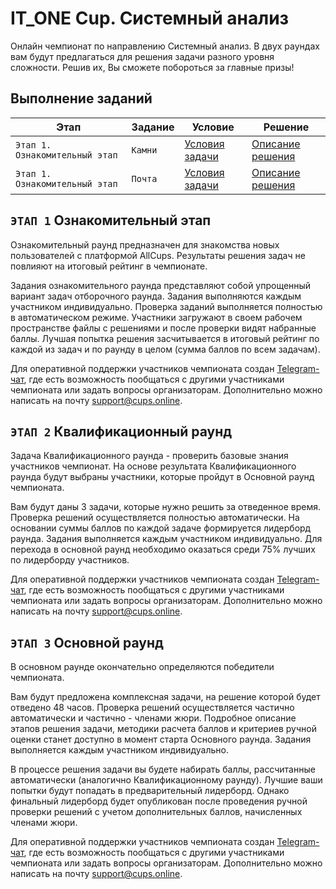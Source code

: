 # IT_ONE Cup. Системный анализ

Онлайн чемпионат по направлению Системный анализ. В двух раундах вам будут предлагаться для решения задачи разного уровня сложности. Решив их, Вы сможете побороться за главные призы!

## Выполнение заданий

| Этап | Задание     | Условие | Решение |
| --- | ---         | --- | --- |
| `Этап 1. Ознакомительный этап` | `Камни`    | [Условия задачи](https://github.com/GrbnvAlex/allcups-itonecup-systemanalysis/blob/main/Этап%201%20-%20Ознакомительный%20этап/Задание%201%20-%20Камни/README.md) | [Описание решения](https://github.com/GrbnvAlex/allcups-itonecup-systemanalysis/blob/main/Этап%201%20-%20Ознакомительный%20этап/Задание%201%20-%20Камни/Описание%20решения.md) |
| `Этап 1. Ознакомительный этап` | `Почта` | [Условия задачи](https://github.com/GrbnvAlex/allcups-itonecup-systemanalysis/blob/main/Этап%201%20-%20Ознакомительный%20этап/Задание%202%20-%20Почта/README.md) | [Описание решения](https://github.com/GrbnvAlex/allcups-itonecup-systemanalysis/blob/main/Этап%201%20-%20Ознакомительный%20этап/Задание%202%20-%20Почта/Описание%20решения.md) |

## `ЭТАП 1` Ознакомительный этап

Ознакомительный раунд предназначен для знакомства новых пользователей с платформой AllCups. Результаты решения задач не повлияют на итоговый рейтинг в чемпионате.

Задания ознакомительного раунда представляют собой упрощенный вариант задач отборочного раунда. Задания выполняются каждым участником индивидуально. Проверка заданий выполняется полностью в автоматическом режиме. Участники загружают в своем рабочем пространстве файлы с решениями и после проверки видят набранные баллы. Лучшая попытка решения засчитывается в итоговый рейтинг по каждой из задач и по раунду в целом (сумма баллов по всем задачам). 

Для оперативной поддержки участников чемпионата создан [Telegram-чат](https://t.me/itonecup), где есть возможность пообщаться с другими участниками чемпионата или задать вопросы организаторам. Дополнительно можно написать на почту support@cups.online. 

## `ЭТАП 2` Квалификационный раунд

Задача Квалификационного раунда - проверить базовые знания участников чемпионат. На основе результата Квалификационного раунда будут выбраны участники, которые пройдут в Основной раунд чемпионата. 

Вам будут даны 3 задачи, которые нужно решить за отведенное время. Проверка решений осуществляется полностью автоматически. На основании суммы баллов по каждой задаче формируется лидерборд раунда. Задания выполняется каждым участником индивидуально. Для перехода в основной раунд необходимо оказаться среди 75% лучших по лидерборду участников. 

Для оперативной поддержки участников чемпионата создан [Telegram-чат](https://t.me/itonecup), где есть возможность пообщаться с другими участниками чемпионата или задать вопросы организаторам. Дополнительно можно написать на почту support@cups.online. 

## `ЭТАП 3` Основной раунд

В основном раунде окончательно определяются победители чемпионата. 

Вам будут предложена комплексная задачи, на решение которой будет отведено 48 часов. Проверка решений осуществляется частично автоматически и частично - членами жюри. Подробное описание этапов решения задачи, методики расчета баллов и критериев ручной оценки станет доступно в момент старта Основного раунда. Задания выполняется каждым участником индивидуально.

В процессе решения задачи вы будете набирать баллы, рассчитанные автоматически (аналогично Квалификационному раунду). Лучшие ваши попытки будут попадать в предварительный лидерборд. Однако финальный лидерборд будет опубликован после проведения ручной проверки решений с учетом дополнительных баллов, начисленных членами жюри.

Для оперативной поддержки участников чемпионата создан [Telegram-чат](https://t.me/itonecup), где есть возможность пообщаться с другими участниками чемпионата или задать вопросы организаторам. Дополнительно можно написать на почту support@cups.online. 
